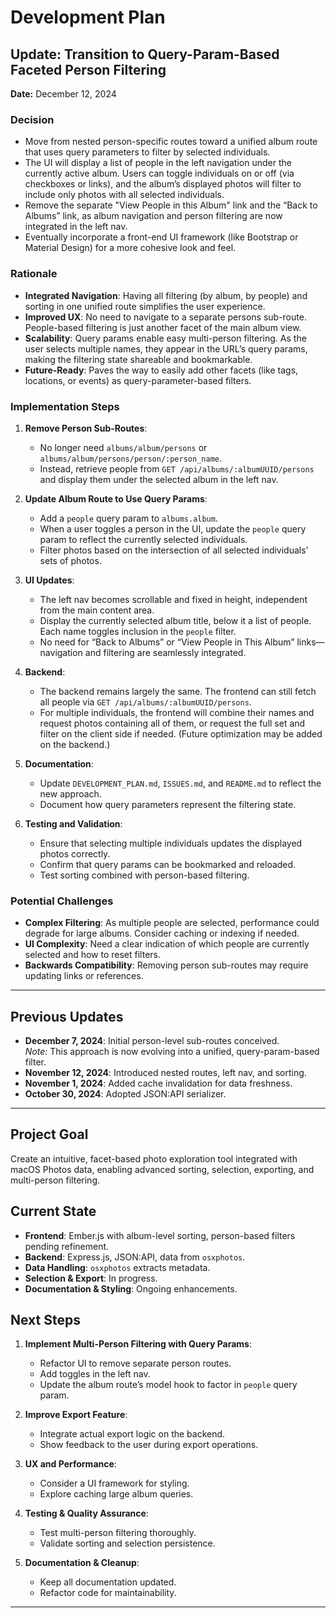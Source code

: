 # Development Plan

## Update: Transition to Query-Param-Based Faceted Person Filtering

**Date:** December 12, 2024

### Decision

- Move from nested person-specific routes toward a unified album route that uses query parameters to filter by selected individuals.
- The UI will display a list of people in the left navigation under the currently active album. Users can toggle individuals on or off (via checkboxes or links), and the album’s displayed photos will filter to include only photos with all selected individuals.
- Remove the separate "View People in this Album" link and the “Back to Albums” link, as album navigation and person filtering are now integrated in the left nav.
- Eventually incorporate a front-end UI framework (like Bootstrap or Material Design) for a more cohesive look and feel.

### Rationale

- **Integrated Navigation**: Having all filtering (by album, by people) and sorting in one unified route simplifies the user experience.
- **Improved UX**: No need to navigate to a separate persons sub-route. People-based filtering is just another facet of the main album view.
- **Scalability**: Query params enable easy multi-person filtering. As the user selects multiple names, they appear in the URL’s query params, making the filtering state shareable and bookmarkable.
- **Future-Ready**: Paves the way to easily add other facets (like tags, locations, or events) as query-parameter-based filters.

### Implementation Steps

1. **Remove Person Sub-Routes**:

   - No longer need `albums/album/persons` or `albums/album/persons/person/:person_name`.
   - Instead, retrieve people from `GET /api/albums/:albumUUID/persons` and display them under the selected album in the left nav.

2. **Update Album Route to Use Query Params**:

   - Add a `people` query param to `albums.album`.
   - When a user toggles a person in the UI, update the `people` query param to reflect the currently selected individuals.
   - Filter photos based on the intersection of all selected individuals’ sets of photos.

3. **UI Updates**:

   - The left nav becomes scrollable and fixed in height, independent from the main content area.
   - Display the currently selected album title, below it a list of people. Each name toggles inclusion in the `people` filter.
   - No need for “Back to Albums” or “View People in This Album” links—navigation and filtering are seamlessly integrated.

4. **Backend**:

   - The backend remains largely the same. The frontend can still fetch all people via `GET /api/albums/:albumUUID/persons`.
   - For multiple individuals, the frontend will combine their names and request photos containing all of them, or request the full set and filter on the client side if needed. (Future optimization may be added on the backend.)

5. **Documentation**:

   - Update `DEVELOPMENT_PLAN.md`, `ISSUES.md`, and `README.md` to reflect the new approach.
   - Document how query parameters represent the filtering state.

6. **Testing and Validation**:
   - Ensure that selecting multiple individuals updates the displayed photos correctly.
   - Confirm that query params can be bookmarked and reloaded.
   - Test sorting combined with person-based filtering.

### Potential Challenges

- **Complex Filtering**: As multiple people are selected, performance could degrade for large albums. Consider caching or indexing if needed.
- **UI Complexity**: Need a clear indication of which people are currently selected and how to reset filters.
- **Backwards Compatibility**: Removing person sub-routes may require updating links or references.

---

## Previous Updates

- **December 7, 2024**: Initial person-level sub-routes conceived.  
  _Note:_ This approach is now evolving into a unified, query-param-based filter.
- **November 12, 2024**: Introduced nested routes, left nav, and sorting.
- **November 1, 2024**: Added cache invalidation for data freshness.
- **October 30, 2024**: Adopted JSON:API serializer.

---

## Project Goal

Create an intuitive, facet-based photo exploration tool integrated with macOS Photos data, enabling advanced sorting, selection, exporting, and multi-person filtering.

## Current State

- **Frontend**: Ember.js with album-level sorting, person-based filters pending refinement.
- **Backend**: Express.js, JSON:API, data from `osxphotos`.
- **Data Handling**: `osxphotos` extracts metadata.
- **Selection & Export**: In progress.
- **Documentation & Styling**: Ongoing enhancements.

## Next Steps

1. **Implement Multi-Person Filtering with Query Params**:

   - Refactor UI to remove separate person routes.
   - Add toggles in the left nav.
   - Update the album route’s model hook to factor in `people` query param.

2. **Improve Export Feature**:

   - Integrate actual export logic on the backend.
   - Show feedback to the user during export operations.

3. **UX and Performance**:

   - Consider a UI framework for styling.
   - Explore caching large album queries.

4. **Testing & Quality Assurance**:

   - Test multi-person filtering thoroughly.
   - Validate sorting and selection persistence.

5. **Documentation & Cleanup**:
   - Keep all documentation updated.
   - Refactor code for maintainability.

---
